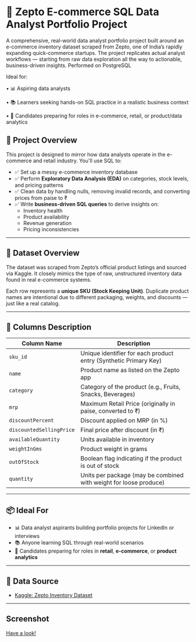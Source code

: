 # 🛒 Zepto E-commerce SQL Data Analyst Portfolio Project

A comprehensive, real-world data analyst portfolio project built around an e-commerce inventory dataset scraped from Zepto, one of India’s rapidly expanding quick-commerce startups. The project replicates actual analyst workflows — starting from raw data exploration all the way to actionable, business-driven insights. Performed on PostgreSQL

Ideal for:

 •	📊 Aspiring data analysts 
	
 •	📚 Learners seeking hands-on SQL practice in a realistic business context
	
 •	💼 Candidates preparing for roles in e-commerce, retail, or product/data analytics

 ## 📌 Project Overview

This project is designed to mirror how data analysts operate in the e-commerce and retail industry. You'll use SQL to:

- ✅ Set up a messy e-commerce inventory database
- ✅ Perform **Exploratory Data Analysis (EDA)** on categories, stock levels, and pricing patterns
- ✅ Clean data by handling nulls, removing invalid records, and converting prices from paise to ₹
- ✅ Write **business-driven SQL queries** to derive insights on:
  - Inventory health
  - Product availability
  - Revenue generation
  - Pricing inconsistencies

---

## 📁 Dataset Overview

The dataset was scraped from Zepto’s official product listings and sourced via Kaggle. It closely mimics the type of raw, unstructured inventory data found in real e-commerce systems.

Each row represents a **unique SKU (Stock Keeping Unit)**. Duplicate product names are intentional due to different packaging, weights, and discounts — just like a real catalog.

---

## 🧾 Columns Description

| Column Name              | Description                                                              |
|--------------------------|--------------------------------------------------------------------------|
| `sku_id`                 | Unique identifier for each product entry (Synthetic Primary Key)         |
| `name`                   | Product name as listed on the Zepto app                                  |
| `category`               | Category of the product (e.g., Fruits, Snacks, Beverages)                |
| `mrp`                    | Maximum Retail Price (originally in paise, converted to ₹)               |
| `discountPercent`        | Discount applied on MRP (in %)                                           |
| `discountedSellingPrice`| Final price after discount (in ₹)                                        |
| `availableQuantity`      | Units available in inventory                                             |
| `weightInGms`            | Product weight in grams                                                  |
| `outOfStock`             | Boolean flag indicating if the product is out of stock                   |
| `quantity`               | Units per package (may be combined with weight for loose produce)        |

---

## 📦 Ideal For

- 📊 Data analyst aspirants building portfolio projects for LinkedIn or interviews  
- 📚 Anyone learning SQL through real-world scenarios  
- 💼 Candidates preparing for roles in **retail**, **e-commerce**, or **product analytics**

---


## 📎 Data Source

- [Kaggle: Zepto Inventory Dataset](https://www.kaggle.com/datasets/palvinder2006/zepto-inventory-dataset) 

---

## Screenshot

[Have a look!](https://github.com/ananyasaini64760/Zepto_Data_Analysis/blob/main/ScreenShot.png)
